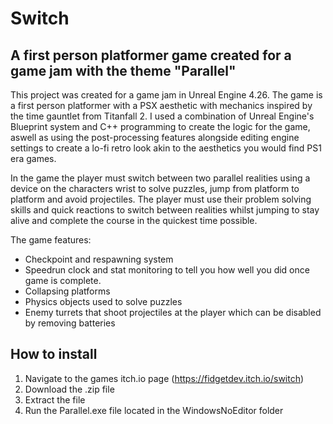 # Switch

## A first person platformer game created for a game jam with the theme "Parallel"

This project was created for a game jam in Unreal Engine 4.26. The game is a first person platformer with a PSX aesthetic with mechanics inspired by the time gauntlet from Titanfall 2. I used a combination of Unreal Engine's Blueprint system and C++ programming to create the logic for the game, aswell as using the post-processing features alongside editing engine settings to create a lo-fi retro look akin to the aesthetics you would find PS1 era games.

In the game the player must switch between two parallel realities using a device on the characters wrist to solve puzzles, jump from platform to platform and avoid projectiles. The player must use their problem solving skills and quick reactions to switch between realities whilst jumping to stay alive and complete the course in the quickest time possible.

The game features:
* Checkpoint and respawning system
* Speedrun clock and stat monitoring to tell you how well you did once game is complete.
* Collapsing platforms
* Physics objects used to solve puzzles
* Enemy turrets that shoot projectiles at the player which can be disabled by removing batteries

## How to install 
1. Navigate to the games itch.io page (https://fidgetdev.itch.io/switch)
2. Download the .zip file
3. Extract the file
4. Run the Parallel.exe file located in the WindowsNoEditor folder




